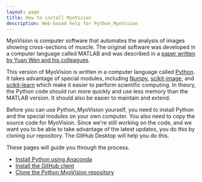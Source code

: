 ```yaml
---
layout: page
title: How to install MyoVision
description: Web-based help for Python_MyoVision
---
```


MyoVision is computer software that automates the analysis of images showing cross-sections of muscle. The original software was developed in a computer language called MATLAB and was described in a [paper written by Yuan Wen and his colleagues](https://www.ncbi.nlm.nih.gov/pubmed/28982947).

This version of MyoVision is written in a computer language called [Python](http://www.python.org). It takes advantage of special modules, including [Numpy](http://numpy.org), [scikit-image](http://scikit-image.org/), and [scikit-learn](http://scikit-learn.org) which make it easier to perform scientific computing. In theory, the Python code should run more quickly and use less memory than the MATLAB version. It should also be easier to maintain and extend.

Before you can use Python_MyoVision yourself, you need to install Python and the special modules on your own computer. You also need to copy the source code for MyoVision. Since we're still working on the code, and we want you to be able to take advantage of the latest updates, you do this by cloning our repository. The GitHub Desktop will help you do this.

These pages will guide you through the process.
+ [Install Python using Anaconda](install-python-using-anaconda/install-python-using-anaconda.html)
+ [Install the GitHub client](install-the-github-client/install-the-github-client.html)
+ [Clone the Python MyoVision repository](clone-the-python-myovision-repository/clone-the-python-myovision-repository.html)
